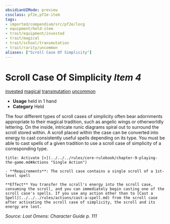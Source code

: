 ```yaml
---
obsidianUIMode: preview
cssclass: pf2e,pf2e-item
tags:
- imported/compendium/src/pf2e/locg
- equipment/held-item
- trait/equipment/invested
- trait/magical
- trait/school/transmutation
- trait/rarity/uncommon
aliases: ["Scroll Case Of Simplicity"]
---
```

# Scroll Case Of Simplicity *Item 4*  
[invested](invested.md)  [magical](magical.md)  [transmutation](transmutation.md)  [uncommon](uncommon.md)  

- **Usage** held in 1 hand
- **Category** Held

The four different types of scroll cases of simplicity often bear adornments appropriate to their magical tradition, such as angelic wings or otherworldly lettering. On the inside, intricate runic diagrams spiral out to surround the scroll stored within. A scroll placed within the case can be converted into energy to cast consistently useful spells depending on its type. You must be able to cast spells of a given tradition to use a scroll case of simplicity of a corresponding type.

```ad-embed-ability
title: Activate [>](../../../rules/core-rulebook/chapter-9-playing-the-game.md#Actions "Single Action")

- **Requirements**: The scroll case contains a single scroll of a 1st-level spell

**Effect** You transfer the scroll's energy into the scroll case, consuming the scroll, and you can immediately begin casting one of the scroll case's spells. If you use any action other than to [Cast a Spell](../../../rules/actions/cast-a-spell.md) from the scroll case after activating the scroll case of simplicity, the scroll and its energy are lost.
```

*Source: Lost Omens: Character Guide p. 111*
